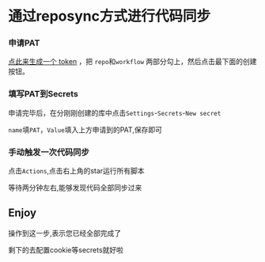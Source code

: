 # 通过reposync方式进行代码同步


### 申请PAT

[点此来生成一个 token](https://github.com/settings/tokens/new) ，把 `repo`和`workflow` 两部分勾上，然后点击最下面的创建按钮。

### 填写PAT到Secrets

申请完毕后，在分刚刚创建的库中点击`Settings`-`Secrets`-`New secret`

`name`填`PAT`，`Value`填入上方申请到的PAT,保存即可

### 手动触发一次代码同步

点击`Actions`,点击右上角的star运行所有脚本

等待两分钟左右,能够发现代码全部同步过来

## Enjoy

操作到这一步,表示您已经全部完成了

剩下的去配置cookie等secrets就好啦
